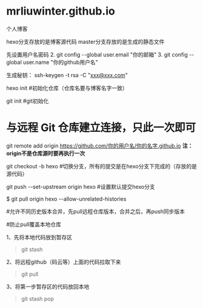 # mrliuwinter.github.io
个人博客

hexo分支存放的是博客源代码
master分支存放的是生成的静态文件

先设置用户名密码
2. git config --global user.email "你的邮箱"
3. git config --global user.name "你的github用户名"

生成秘钥： ssh-keygen -t rsa -C "xxx@xxx.com"

hexo init  #初始化仓库（仓库名要与博客名字一致）

git init  #git初始化

# 与远程 Git 仓库建立连接，只此一次即可
git remote add origin https://github.com/你的用户名/你的名字.github.io
**注：origin不是仓库源时要再执行一次**

git checkout -b hexo #切换分支，所有的提交是在hexo分支下完成的（存放的是源代码）

git push --set-upstream origin hexo #设置默认提交hexo分支

$ git pull origin hexo --allow-unrelated-histories 

#允许不同历史版本合并，先pull远程仓库版本，合并之后，再push同步版本

#防止pull覆盖本地仓库

1、先将本地代码放到暂存区
> git stash

2、将远程github（码云等）上面的代码拉取下来
> git pull

3、将第一步暂存区的代码放回本地
> git stash pop

